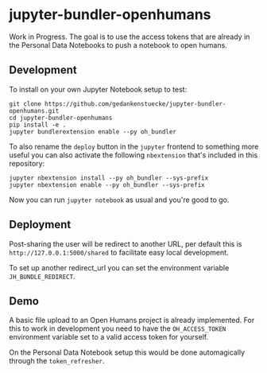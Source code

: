 # jupyter-bundler-openhumans

Work in Progress. The goal is to use the access tokens that are already in
the Personal Data Notebooks to push a notebook to open humans.

## Development
To install on your own Jupyter Notebook setup to test:

```
git clone https://github.com/gedankenstuecke/jupyter-bundler-openhumans.git
cd jupyter-bundler-openhumans
pip install -e .
jupyter bundlerextension enable --py oh_bundler
```

To also rename the `deploy` button in the `jupyter` frontend to something more
useful you can also activate the following `nbextension` that's included in this
repository:

```
jupyter nbextension install --py oh_bundler --sys-prefix
jupyter nbextension enable --py oh_bundler --sys-prefix
```

Now you can run `jupyter notebook` as usual and you're good to go.

## Deployment
Post-sharing the user will be redirect to another URL, per default this is
`http://127.0.0.1:5000/shared` to facilitate easy local development.

To set up another redirect_url you can set the environment variable
`JH_BUNDLE_REDIRECT`.

## Demo
A basic file upload to an Open Humans project is already implemented.
For this to work in development you need to have the `OH_ACCESS_TOKEN`
environment variable set to a valid access token for yourself.

On the Personal Data Notebook setup this would be done automagically through the
`token_refresher`.

